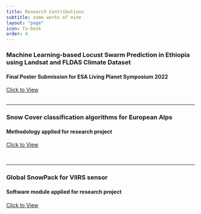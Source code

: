 ```yaml
---
title: Research Contributions
subtitle: some works of mine
layout: "page"
icon: fa-book
order: 4
---
```


### **Machine Learning-based Locust Swarm Prediction in Ethiopia using  Landsat and FLDAS Climate Dataset**

#### Final Poster Submission for ESA Living Planet Symposium 2022

<div class="container">

  <a href="assets/images/poster.pdf" class="button">
    <div class="button__line"></div>
    <div class="button__line"></div>
    <span class="button__text">Click to View</span>
    <div class="button__drow1"></div>
    <div class="button__drow2"></div>
  </a>

</div>

<!-- <a href='assets/images/poster.pdf' download class="button scrolly">Click to View</a> -->

<br>

***

### **Snow Cover classification algorithms for European Alps**

#### Methodology applied for research project

<a href='https://www.mdpi.com/2072-4292/14/18/4461' download class="button scrolly">Click to View</a>

<br>

***

### **Global SnowPack for VIIRS sensor**

#### Software module applied for research project

<a href='' download class="button scrolly">Click to View</a>

